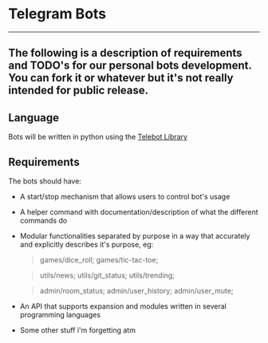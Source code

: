 # Telegram Bots
---
The following is a description of requirements and TODO's for our personal bots development. You can fork it or whatever but it's not really intended for public release.
---

## Language
Bots will be written in python using the [Telebot Library](https://github.com/yukuku/telebot)

## Requirements

The bots should have:

* A start/stop mechanism that allows users to control bot's usage

* A helper command with documentation/description of what the different commands do

* Modular functionalities separated by purpose in a way that accurately and explicitly describes it's purpose, eg:
  > games/dice_roll; games/tic-tac-toe;

  > utils/news; utils/git_status; utils/trending;

  > admin/room_status; admin/user_history; admin/user_mute;

* An API that supports expansion and modules written in several programming languages

* Some other stuff i'm forgetting atm
